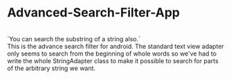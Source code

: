 # Advanced-Search-Filter-App
<br/>
 `You can search the substring of a string also.`
<br/>
This is the advance search filter for android.
The standard text view adapter only seems to search from the beginning of whole words 
so we've had to write the whole StringAdapter class to make it possible to search 
for parts of the arbitrary string we want.<br/>

